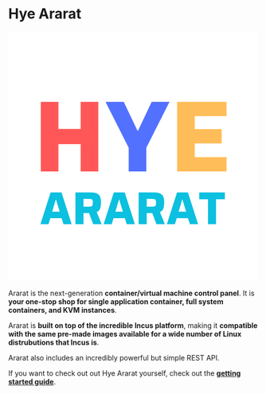 # Hye Ararat

![image](public/images/Hye_Ararat_2.png)

Ararat is the next-generation **container/virtual machine control panel**. It is **your one-stop shop for single application container, full system containers, and KVM instances**.

Ararat is **built on top of the incredible Incus platform**, making it **compatible with the same pre-made images available for a wide number of Linux distrubutions that Incus is**.

Ararat also includes an incredibly powerful but simple REST API.

If you want to check out out Hye Ararat yourself, check out the **[getting started guide](https://ararat.hye.gg/docs/category/getting-started)**.
